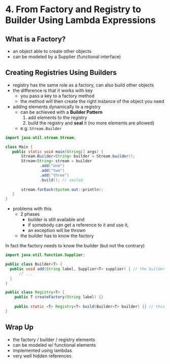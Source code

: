 # 4. From Factory and Registry to Builder Using Lambda Expressions

## What is a Factory?

- an object able to create other objects
- can be modeled by a Supplier (functional interface)

## Creating Registries Using Builders

- registry has the same role as a factory, can also build other objects
- the difference is that it works with key
  - you pass a key to a factory method
  - the method will then create the right instance of the object you need
- adding elements dynamically to a registry
  - can be achieved with a **Builder Pattern**
    1. add elements to the registry
    2. build the registry and **seal** it (no more elements are allowed)
  - e.g. `Stream.Builder`

 ```java
import java.util.stream.Stream;

class Main {
    public static void main(String[] args) {
        Stream.Builder<String> builder = Stream.builder();
        Stream<String> stream = builder
                .add("one")
                .add("two")
                .add("three")
                .build(); // sealed
        
        stream.forEach(System.out::println);
    }
}
```

- problems with this
  - 2 phases
    - builder is still available and 
    - if somebody can get a reference to it and use it, 
    - an exception will be thrown
  - the builder has to know the factory

In fact the factory needs to know the builder (but not the contrary)

```java
import java.util.function.Supplier;

public class Builder<T> {
  public void add(String label, Supplier<T> supplier) { // the builder can be made independent of the factory
      // ...
  }
}
```

```java
public class Registry<T> {
    public T createFactory(String label) {}
    
    public static <T> Registry<T> build(Builder<T> builder) {} // this factory is created using this factory method
}
```

## Wrap Up

- the factory / builder / registry elements
- can be modeled w/ functional elements
- implemented using lambdas
- very well hidden references
